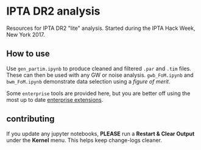# IPTA DR2 analysis

Resources for IPTA DR2 "lite" analysis.
Started during the IPTA Hack Week, New York 2017.

## How to use
Use `gen_partim.ipynb` to produce cleaned and filtered `.par` and `.tim` files.
These can then be used with any GW or noise analysis.
`gwb_FoM.ipynb` and `bwm_FoM.ipynb` demonstrate data selection using a *figure of merit*.

Some `enterprise` tools are provided here,
but you are better off using the most up to date [enterprise extensions](https://github.com/stevertaylor/enterprise_extensions).

## contributing
If you update any jupyter notebooks, **PLEASE** run a **Restart & Clear Output** under the **Kernel** menu.
This helps keep change-logs cleaner.
